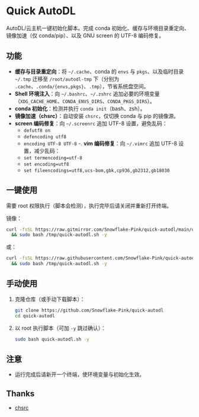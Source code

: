 # Quick AutoDL

AutoDL/云主机一键初始化脚本。完成 conda 初始化、缓存与环境目录重定向、镜像加速（仅 conda/pip）、以及 GNU screen 的 UTF-8 编码修复。

## 功能

- **缓存与目录重定向**：将 `~/.cache`、conda 的 `envs` 与 `pkgs`、以及临时目录 `~/.tmp` 迁移至 `/root/autodl-tmp` 下（分别为 `.cache`、`.conda/{envs,pkgs}`、`.tmp`），节省系统盘空间。
- **Shell 环境注入**：向 `~/.bashrc`、`~/.zshrc` 追加必要的环境变量（`XDG_CACHE_HOME`、`CONDA_ENVS_DIRS`、`CONDA_PKGS_DIRS`）。
- **conda 初始化**：检测并执行 `conda init`（bash、zsh）。
- **镜像加速（chsrc）**：自动安装 `chsrc`，仅切换 conda 与 pip 的镜像源。
- **screen 编码修复**：向 `~/.screenrc` 追加 UTF-8 设置，避免乱码：
  - `defutf8 on`
  - `defencoding utf8`
  - `encoding UTF-8 UTF-8`
-. **vim 编码修复**：向 `~/.vimrc` 追加 UTF-8 设置，减少乱码：
  - `set termencoding=utf-8`
  - `set encoding=utf8`
  - `set fileencodings=utf8,ucs-bom,gbk,cp936,gb2312,gb18030`

## 一键使用

需要 root 权限执行（脚本会检测），执行完毕后请关闭并重新打开终端。

镜像：

```bash
curl -fsSL https://raw.gitmirror.com/Snowflake-Pink/quick-autodl/main/quick-autodl.sh -o /tmp/quick-autodl.sh \
  && sudo bash /tmp/quick-autodl.sh -y
```

或：

```bash
curl -fsSL https://raw.githubusercontent.com/Snowflake-Pink/quick-autodl/main/quick-autodl.sh -o /tmp/quick-autodl.sh \
  && sudo bash /tmp/quick-autodl.sh -y
```

## 手动使用

1. 克隆仓库（或手动下载脚本）：
   ```bash
   git clone https://github.com/Snowflake-Pink/quick-autodl
   cd quick-autodl
   ```
2. 以 root 执行脚本（可加 `-y` 跳过确认）：
   ```bash
   sudo bash quick-autodl.sh -y
   ```

## 注意

- 运行完成后请新开一个终端，使环境变量与初始化生效。

## Thanks

* [chsrc](https://github.com/RubyMetric/chsrc)
